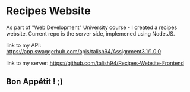 # Recipes Website

As part of "Web Development" University course - I created a recipes website. Current repo is the server side, implemened using Node.JS.

link to my API:
https://app.swaggerhub.com/apis/talish94/Assignment3.1/1.0.0

link to my server:
https://github.com/talish94/Recipes-Website-Frontend

## Bon Appétit ! ;)


